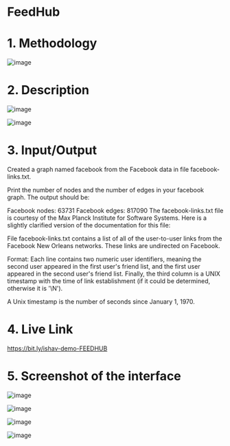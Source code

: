 
# FeedHub

# 1. Methodology 

![image](https://user-images.githubusercontent.com/55930740/208229738-0442dfdf-e8d8-4cf3-b056-57b3b0729737.png)



# 2. Description

![image](https://user-images.githubusercontent.com/55930740/208229853-ba6d7fea-0a7b-436b-bec0-a38947e5f443.png)

![image](https://user-images.githubusercontent.com/55930740/208230171-fcdb4f3a-8a43-440c-8f7d-62818c1713ff.png)


# 3. Input/Output



Created a graph named facebook from the Facebook data in file facebook-links.txt.

Print the number of nodes and the number of edges in your facebook graph. The output should be:

Facebook nodes: 63731
Facebook edges: 817090
The facebook-links.txt file is courtesy of the Max Planck Institute for Software Systems. Here is a slightly clarified version of the documentation for this file:

  File facebook-links.txt contains a list of all of the user-to-user links from the Facebook New Orleans networks. These links are undirected on Facebook.

  Format: Each line contains two numeric user identifiers, meaning the second user appeared in the first user's friend list, and the first user appeared in the second            user's friend list. Finally, the third column is a UNIX timestamp with the time of link establishment (if it could be determined, otherwise it is '\N').

A Unix timestamp is the number of seconds since January 1, 1970.


# 4. Live Link 

https://bit.ly/ishav-demo-FEEDHUB


# 5. Screenshot of the interface

![image](https://user-images.githubusercontent.com/55930740/208229441-20fa2b7c-d622-4349-a7dc-0fb44d0fa31e.png)

![image](https://user-images.githubusercontent.com/55930740/208229449-46a660fa-00d9-41fa-b185-10fb52896f2f.png)

![image](https://user-images.githubusercontent.com/55930740/208229474-e13aff67-a9b2-454c-9f9e-df8e48a1d42d.png)

![image](https://user-images.githubusercontent.com/55930740/208229487-d85cb452-d8e7-4ff6-aacf-63ccefa1b9af.png)


